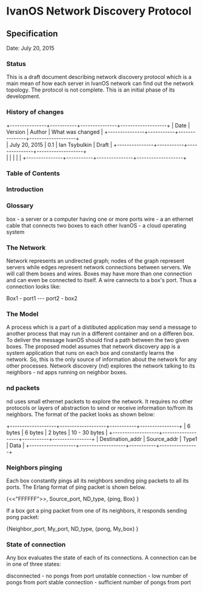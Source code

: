 # IvanOS Network Discovery Protocol
## Specification

Date: July 20, 2015

### Status
This is a draft document describing network discovery protocol which is a main 
mean of how each server in IvanOS network can find out the network topology.
The protocol is not complete. This is an initial phase of its development.


### History of changes

+---------------+-----------+---------------+-------------------+
| Date 			| Version	| Author		| What was changed	|
+---------------+-----------+---------------+-------------------+		
| July 20, 2015	| 0.1 		| Ian Tsybulkin	| Draft 			|
+---------------+-----------+---------------+-------------------+		
|				|			|				|					|
+---------------+-----------+---------------+-------------------+		

### Table of Contents


### Introduction


### Glossary

box - a server or a computer having one or more ports
wire - a an ethernet cable that connects two boxes to each other
IvanOS - a cloud operating system 



### The Network

Network represents an undirected graph; nodes of the graph represent servers while edges 
represent network connections between servers. We will call them boxes and wires.
Boxes may have more than one connection and can even be connected to itself.
A wire cannects to a box's port. Thus a connection looks like:

Box1 - port1 --- port2 - box2



### The Model

A process which is a part of a distibuted application may send a message to another process
that may run in a different container  and on a differen box. To deliver the message IvanOS
should find a path between the two given boxes. The proposed model assumes that 
network discovery app is a system application that runs on each box and constantly learns the network.
So, this is the only source of information about the network for any other processes. 
Network discovery (nd) explores the network talking to its neighbors - nd apps running on
neighbor boxes.

### nd packets

nd uses small ethernet packets to explore the network. It requires no other protocols or layers
of abstraction to send or receive information to/from its neighbors. 
The format of the packet looks as shown below:

+-------------------+-------------------+-----------+----------------+
| 6 bytes			| 6 bytes			| 2 bytes	| 10 - 30 bytes	 |
+-------------------+-------------------+-----------+----------------+
| Destination_addr	| Source_addr 		| Type1		| Data 			 |
+-------------------+-------------------+-----------+----------------+


### Neighbors pinging

Each box constantly pings all its neighbors sending ping packets to all its ports.
The Erlang format of ping packet is shown below.

{<<"FFFFFF">>, Source_port, ND_type, {ping, Box} }


If a box got a ping packet from one of its neighbors, it responds sending pong packet:

{Neighbor_port, My_port, ND_type, {pong, My_box} } 


### State of connection

Any box evaluates the state of each of its connections. A connection can be in one of three
states:

disconnected - no pongs from port
unstable connection - low number of pongs from port
stable connection - sufficient number of pongs from port







